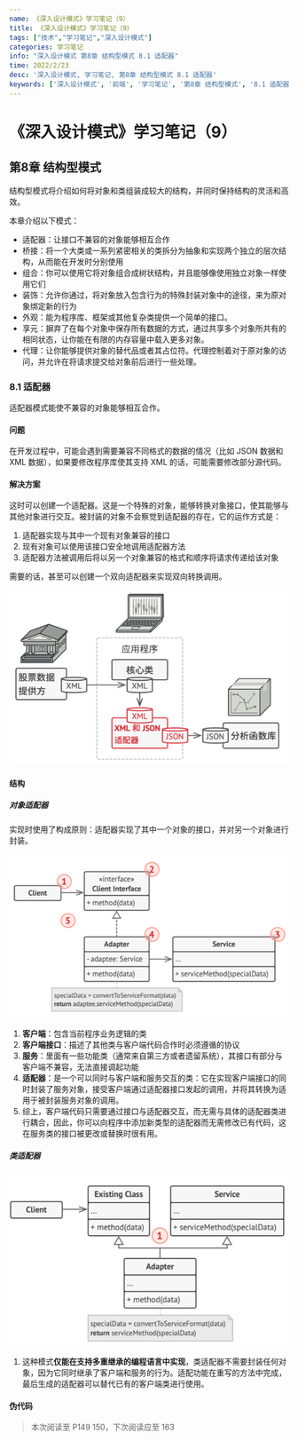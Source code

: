 ```yaml
---
name: 《深入设计模式》学习笔记（9）
title: 《深入设计模式》学习笔记（9）
tags: ["技术","学习笔记","深入设计模式"]
categories: 学习笔记
info: "深入设计模式 第8章 结构型模式 8.1 适配器"
time: 2022/2/23
desc: '深入设计模式, 学习笔记, 第8章 结构型模式 8.1 适配器'
keywords: ['深入设计模式', '前端', '学习笔记', '第8章 结构型模式', '8.1 适配器']
---
```


# 《深入设计模式》学习笔记（9）

## 第8章 结构型模式

结构型模式将介绍如何将对象和类组装成较大的结构，并同时保持结构的灵活和高效。

本章介绍以下模式：

- 适配器：让接口不兼容的对象能够相互合作
- 桥接：将一个大类或一系列紧密相关的类拆分为抽象和实现两个独立的层次结构，从而能在开发时分别使用
- 组合：你可以使用它将对象组合成树状结构，并且能够像使用独立对象一样使用它们
- 装饰：允许你通过，将对象放入包含行为的特殊封装对象中的途径，来为原对象绑定新的行为
- 外观：能为程序库、框架或其他复杂类提供一个简单的接口。
- 享元：摒弃了在每个对象中保存所有数据的方式，通过共享多个对象所共有的相同状态，让你能在有限的内存容量中载入更多对象。
- 代理：让你能够提供对象的替代品或者其占位符。代理控制着对于原对象的访问，并允许在将请求提交给对象前后进行一些处理。

### 8.1 适配器

适配器模式能使不兼容的对象能够相互合作。

#### 问题

在开发过程中，可能会遇到需要兼容不同格式的数据的情况（比如 JSON 数据和 XML 数据），如果要修改程序库使其支持 XML 的话，可能需要修改部分源代码。

#### 解决方案

这时可以创建一个适配器。这是一个特殊的对象，能够转换对象接口，使其能够与其他对象进行交互。被封装的对象不会察觉到适配器的存在，它的运作方式是：

1. 适配器实现与其中一个现有对象兼容的接口
2. 现有对象可以使用该接口安全地调用适配器方法
3. 适配器方法被调用后将以另一个对象兼容的格式和顺序将请求传递给该对象

需要的话，甚至可以创建一个双向适配器来实现双向转换调用。

![7-17.png](./images/7-17.png)

#### 结构

##### 对象适配器

实现时使用了构成原则：适配器实现了其中一个对象的接口，并对另一个对象进行封装。

![7-18.png](./images/7-18.png)

1. **客户端**：包含当前程序业务逻辑的类
2. **客户端接口**：描述了其他类与客户端代码合作时必须遵循的协议
3. **服务**：里面有一些功能类（通常来自第三方或者遗留系统），其接口有部分与客户端不兼容，无法直接调起功能
4. **适配器**：是一个可以同时与客户端和服务交互的类：它在实现客户端接口的同时封装了服务对象，接受客户端通过适配器接口发起的调用，并将其转换为适用于被封装服务对象的调用。
5. 综上，客户端代码只需要通过接口与适配器交互，而无需与具体的适配器类进行耦合，因此，你可以向程序中添加新类型的适配器而无需修改已有代码，这在服务类的接口被更改或替换时很有用。

##### 类适配器

![7-19.png](./images/7-19.png)

1. 这种模式**仅能在支持多重继承的编程语言中实现**，类适配器不需要封装任何对象，因为它同时继承了客户端和服务的行为。适配功能在重写的方法中完成，最后生成的适配器可以替代已有的客户端类进行使用。

#### 伪代码















> 本次阅读至 P149 150，下次阅读应至 163